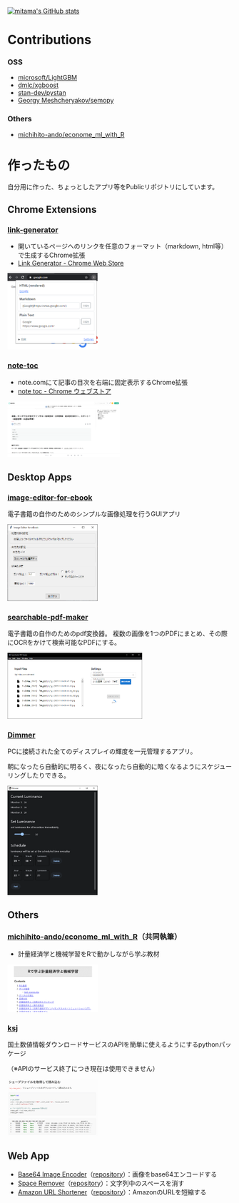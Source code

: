 [![mitama's GitHub stats](https://github-readme-stats.vercel.app/api?username=nigimitama)](https://github.com/anuraghazra/github-readme-stats)

# Contributions

### OSS

- [microsoft/LightGBM](https://github.com/microsoft/LightGBM)
- [dmlc/xgboost](https://github.com/dmlc/xgboost)
- [stan-dev/pystan](https://github.com/stan-dev/pystan)
- [Georgy Meshcheryakov/semopy](https://gitlab.com/georgy.m/semopy/-/tree/dev)

### Others

- [michihito-ando/econome_ml_with_R](https://github.com/michihito-ando/econome_ml_with_R)

# 作ったもの

自分用に作った、ちょっとしたアプリ等をPublicリポジトリにしています。

## Chrome Extensions

### [link-generator](https://github.com/nigimitama/link-generator)

- 開いているページへのリンクを任意のフォーマット（markdown, html等）で生成するChrome拡張
- [Link Generator - Chrome Web Store](https://chrome.google.com/webstore/detail/link-generator/dcepleilgmacpdjlcbgjaddnoejognkc)

<a href="https://chrome.google.com/webstore/detail/link-generator/dcepleilgmacpdjlcbgjaddnoejognkc">
  <img src="https://github.com/nigimitama/link-generator/raw/main/images/image-20210228191309904.png" width="40%">
</a>

### [note-toc](https://github.com/nigimitama/note-toc)

- note.comにて記事の目次を右端に固定表示するChrome拡張
- [note toc - Chrome ウェブストア](https://chrome.google.com/webstore/detail/note-toc/dddpojfjpcidbebhjijlchdkfmegoidg?hl=ja)

<a href="https://chrome.google.com/webstore/detail/note-toc/dddpojfjpcidbebhjijlchdkfmegoidg?hl=ja">
  <img src="https://github.com/nigimitama/note-toc/raw/main/images/image-20220130222521595.png" width="50%">
</a>

## Desktop Apps

### [image-editor-for-ebook](https://github.com/nigimitama/image-editor-for-ebook)

電子書籍の自作のためのシンプルな画像処理を行うGUIアプリ

<a href="https://github.com/nigimitama/image-editor-for-ebook">
  <img src="https://raw.githubusercontent.com/nigimitama/image-editor-for-ebook/master/README.assets/image-20230107154633566.png" width="40%">
</a>


### [searchable-pdf-maker](https://github.com/nigimitama/searchable-pdf-maker)

電子書籍の自作のためのpdf変換器。
複数の画像を1つのPDFにまとめ、その際にOCRをかけて検索可能なPDFにする。

<a href="https://github.com/nigimitama/searchable-pdf-maker">
  <img src="images/searchable-pdf-maker.png" width="60%">
</a>

### [Dimmer](https://github.com/nigimitama/dimmer)

PCに接続された全てのディスプレイの輝度を一元管理するアプリ。

朝になったら自動的に明るく、夜になったら自動的に暗くなるようにスケジューリングしたりできる。

<a href="https://github.com/nigimitama/dimmer">
  <img src="images/dimmer.png" width="40%">
</a>



## Others

### [michihito-ando/econome_ml_with_R](https://github.com/michihito-ando/econome_ml_with_R)（共同執筆）

- 計量経済学と機械学習をRで動かしながら学ぶ教材

<a href="https://michihito-ando.github.io/econome_ml_with_R/">
  <img src="images/econome_ml_with_R.png" width="40%">
</a>


### [ksj](https://github.com/nigimitama/ksj)

国土数値情報ダウンロードサービスのAPIを簡単に使えるようにするpythonパッケージ

（※APIのサービス終了につき現在は使用できません）

<a href="https://github.com/nigimitama/ksj">
  <img src="images/ksj-example.png" width="40%">
</a>



## Web App

- [Base64 Image Encoder](https://nigimitama.github.io/base64-image-encoder/)（[repository](https://github.com/nigimitama/base64-image-encoder)）：画像をbase64エンコードする
- [Space Remover](https://nigimitama.github.io/space-remover/index.html)（[repository](https://github.com/nigimitama/space-remover)）：文字列中のスペースを消す
- [Amazon URL Shortener](https://nigimitama.github.io/amazon-url-shortener/)（[repository](https://github.com/nigimitama/amazon-url-shortener)）：AmazonのURLを短縮する

